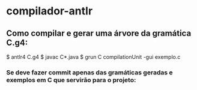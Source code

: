 # compilador-antlr

## Como compilar e gerar uma árvore da gramática C.g4:

$ antlr4 C.g4
$ javac C*.java
$ grun C compilationUnit -gui exemplo.c

### Se deve fazer commit apenas das gramáticas geradas e exemplos em C que servirão para o projeto:
